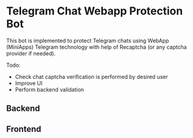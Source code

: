 # Telegram Chat Webapp Protection Bot

This bot is implemented to protect Telegram chats using WebApp (MiniApps) Telegram technology with help of Recaptcha (or any captcha provider if needed).


Todo:
- Check chat captcha verification is performed by desired user
- Improve UI
- Perform backend validation

## Backend

## Frontend